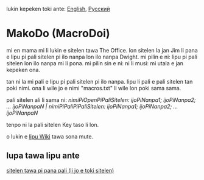 lukin kepeken toki ante: [English](../master/README.md "View in English"), [Русский](../master/README.ru-RU.md "Смотреть на русском")

# MakoDo (MacroDoi)
mi en mama mi li lukin e sitelen tawa The Office. lon sitelen la jan Jim li pana e lipu pi pali sitelen pi ilo nanpa lon ilo nanpa Dwight. mi pilin e ni: lipu pi pali sitelen lon ilo nanpa mi li pona. mi pilin sin e ni: ni li musi: mi utala e jan kepeken ona.

tan ni la mi pali e lipu pi pali sitelen pi ilo nanpa. lipu li pali e pali sitelen tan poki nimi. ona li wile jo e nimi "macros.txt" li wile lon poki sama sama.

pali sitelen ali li sama ni: *nimiPiOpenPiPaliSitelen: ijoPiNanpa1; ijoPiNanpa2; ... ijoPiNanpaN | nimiPiPaliPiPaliSitelen: ijoPiNanpa1; ijoPiNanpa2; ... ijoPiNanpaN*

tenpo ni la pali sitelen Key taso li lon.

o lukin e [lipu Wiki](../../wiki/Home-tok "lipu lawa Wiki MakoDo toki pona") tawa sona mute.

## lupa tawa lipu ante
[sitelen tawa pi pana pali (li jo e toki sitelen)](https://www.youtube.com/watch?v=FEPOceLIEXE "pana pali MakoDo")
